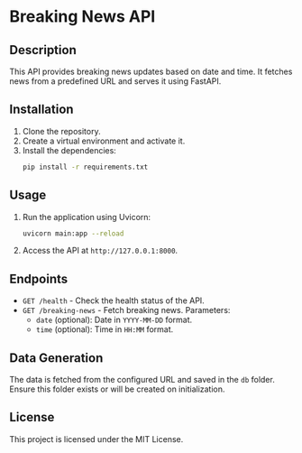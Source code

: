 # Breaking News API

## Description
This API provides breaking news updates based on date and time. It fetches news from a predefined URL and serves it using FastAPI.

## Installation
1. Clone the repository.
2. Create a virtual environment and activate it.
3. Install the dependencies:
    ```bash
    pip install -r requirements.txt
    ```

## Usage
1. Run the application using Uvicorn:
    ```bash
    uvicorn main:app --reload
    ```
2. Access the API at `http://127.0.0.1:8000`.

## Endpoints
- `GET /health` - Check the health status of the API.
- `GET /breaking-news` - Fetch breaking news. Parameters:
  - `date` (optional): Date in `YYYY-MM-DD` format.
  - `time` (optional): Time in `HH:MM` format.

## Data Generation
The data is fetched from the configured URL and saved in the `db` folder. Ensure this folder exists or will be created on initialization.

## License
This project is licensed under the MIT License.
